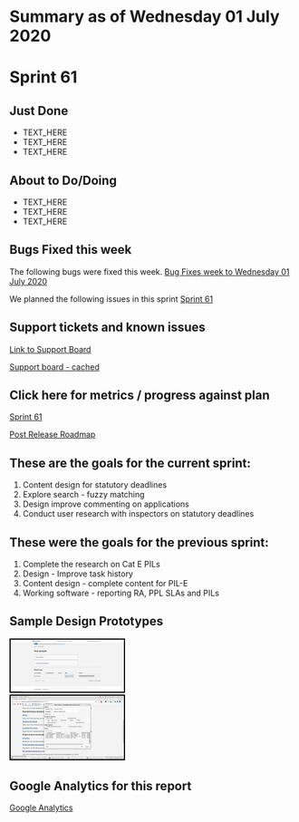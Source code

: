 # Summary as of Wednesday 01 July 2020 

# Sprint 61

## Just Done
* TEXT_HERE
* TEXT_HERE
* TEXT_HERE

## About to Do/Doing
* TEXT_HERE
* TEXT_HERE
* TEXT_HERE

## Bugs Fixed this week
The following bugs were fixed this week.
[Bug Fixes week to Wednesday 01 July 2020](graphs/bugs01072020.png)

We planned the following issues in this sprint 
[Sprint 61](graphs/sprint01072020.png)

## Support tickets and known issues
[Link to Support Board](https://collaboration.homeoffice.gov.uk/jira/secure/RapidBoard.jspa?rapidView=1717&selectedIssue=ASSB-253)

[Support board - cached](graphs/supportBoard01072020.png)

## Click here for metrics / progress against plan
[Sprint 61](graphs/progress01072020.png)

[Post Release Roadmap](graphs/roadmap01072020.png)

## These are the goals for the current sprint:

1. Content design for statutory deadlines 
2. Explore search - fuzzy matching 
3. Design improve commenting on applications 
4. Conduct user research with inspectors on statutory deadlines

## These were the goals for the previous sprint:

1. Complete the research on Cat E PILs 
2. Design - Improve task history 
3. Content design - complete content for PIL-E 
4. Working software - reporting RA, PPL SLAs and PILs

## Sample Design Prototypes
<a href="graphs/proto1_01072020.png"><img src="graphs/proto1_01072020.png" alt="HTML5 Icon" width="200" style="border:2px solid black"></a>
<br>
<a href="graphs/proto2_01072020.png"><img src="graphs/proto2_01072020.png" alt="HTML5 Icon" width="200" style="border:2px solid black"></a>
<br>


## Google Analytics for this report
[Google Analytics](graphs/GA01072020.png)

